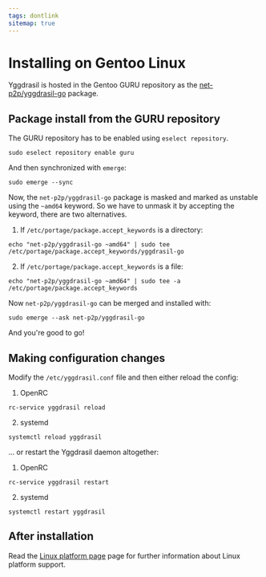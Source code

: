 ```yaml
---
tags: dontlink
sitemap: true
---
```


# Installing on Gentoo Linux

Yggdrasil is hosted in the Gentoo GURU repository as the
[net-p2p/yggdrasil-go](https://gitweb.gentoo.org/repo/proj/guru.git/tree/net-p2p/yggdrasil-go)
package.

## Package install from the GURU repository

The GURU repository has to be enabled using `eselect repository`.

```
sudo eselect repository enable guru
```

And then synchronized with `emerge`:

```
sudo emerge --sync
```

Now, the `net-p2p/yggdrasil-go` package is masked and marked as unstable using
the `~amd64` keyword. So we have to unmask it by accepting the keyword, there
are two alternatives.

1. If `/etc/portage/package.accept_keywords` is a directory:

```
echo "net-p2p/yggdrasil-go ~amd64" | sudo tee /etc/portage/package.accept_keywords/yggdrasil-go
```

2. If `/etc/portage/package.accept_keywords` is a file:

```
echo "net-p2p/yggdrasil-go ~amd64" | sudo tee -a /etc/portage/package.accept_keywords
```

Now `net-p2p/yggdrasil-go` can be merged and installed with:

```
sudo emerge --ask net-p2p/yggdrasil-go
```

And you're good to go!

## Making configuration changes

Modify the `/etc/yggdrasil.conf` file and then either reload the config:

1. OpenRC
```
rc-service yggdrasil reload
```

2. systemd
```
systemctl reload yggdrasil
```

... or restart the Yggdrasil daemon altogether:

1. OpenRC
```
rc-service yggdrasil restart
```

2. systemd
```
systemctl restart yggdrasil
```

## After installation

Read the [Linux platform page](platform-linux.md) page for further
information about Linux platform support.
